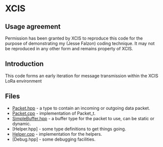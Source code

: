 # XCIS

## Usage agreement

Permission has been granted by XCIS to reproduce this code for the purpose of demonstrating my (Jesse Falzon) coding technique. It may not be reproduced in any other form and remains property of XCIS.

## Introduction

This code forms an early iteration for message transmission within the XCIS LoRa environment

## Files

- [Packet.hpp](Packet.hpp) - a type to contain an incoming or outgoing data packet.
- [Packet.cpp](Packet.cpp) - implementation of Packet_t.
- [SimpleBuffer.hpp](SimpleBuffer.hpp) - a buffer type for the packet to use, can be static or dynamic.
- [Helper.hpp] - some type definitions to get things going.
- [Helper.cpp](Helper.cpp) - implementation for the helpers.
- [Debug.hpp] - some debugging facilities.
